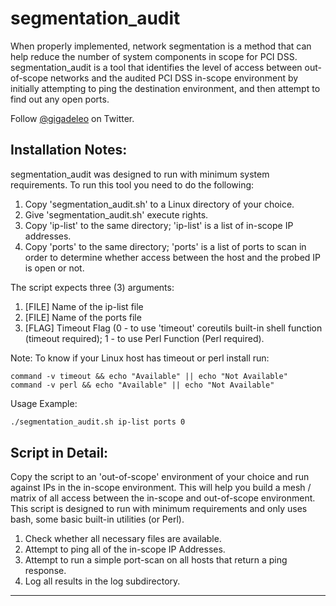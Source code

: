 # segmentation_audit

When properly implemented, network segmentation is a method that can help reduce the number of system components in scope for PCI DSS.  segmentation_audit is a tool that identifies the level of access between out-of-scope networks and the audited PCI DSS in-scope environment by initially attempting to ping the destination environment, and then attempt to find out any open ports.

Follow [@gigadeleo](https://twitter.com/gigadeleo) on Twitter.

Installation Notes:
----------------------------------------------

segmentation_audit was designed to run with minimum system requirements. 
To run this tool you need to do the following:

  1. Copy 'segmentation_audit.sh' to a Linux directory of your choice.
  2. Give 'segmentation_audit.sh' execute rights.
  3. Copy 'ip-list' to the same directory; 'ip-list' is a list of in-scope IP addresses.
  4. Copy 'ports' to the same directory; 'ports' is a list of ports to scan in order to determine whether access between the host and the probed IP is open or not.

The script expects three (3) arguments:

  1. [FILE] Name of the ip-list file 
  2. [FILE] Name of the ports file
  3. [FLAG] Timeout Flag (0 - to use 'timeout' coreutils built-in shell function (timeout required); 1 - to use Perl Function (Perl required).
  
  Note: To know if your Linux host has timeout or perl install run:
  ```
  command -v timeout && echo "Available" || echo "Not Available"
  command -v perl && echo "Available" || echo "Not Available"
  ```
Usage Example:
  ```sh
  ./segmentation_audit.sh ip-list ports 0
  ```

Script in Detail:
----------------------------------------------
Copy the script to an 'out-of-scope' environment of your choice and run against IPs in the in-scope environment.
This will help you build a mesh / matrix of all access between the in-scope and out-of-scope environment.
This script is designed to run with minimum requirements and only uses bash, some basic built-in utilities (or Perl).

  1. Check whether all necessary files are available.
  2. Attempt to ping all of the in-scope IP Addresses.
  3. Attempt to run a simple port-scan on all hosts that return a ping response.
  4. Log all results in the log subdirectory.
  
----------------------------------------------
